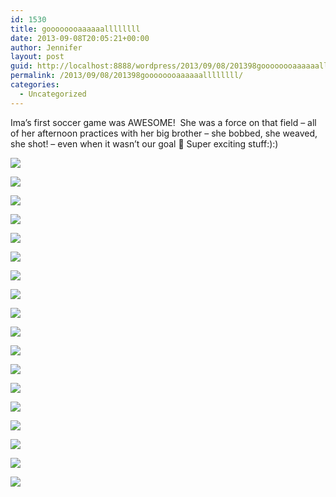 ```yaml
---
id: 1530
title: goooooooaaaaaallllllll
date: 2013-09-08T20:05:21+00:00
author: Jennifer
layout: post
guid: http://localhost:8888/wordpress/2013/09/08/201398goooooooaaaaaallllllll/
permalink: /2013/09/08/201398goooooooaaaaaallllllll/
categories:
  - Uncategorized
---
```

Ima&#8217;s first soccer game was AWESOME! &nbsp;She was a force on that field &#8211; all of her afternoon practices with her big brother &#8211; she bobbed, she weaved, she shot! &#8211; even when it wasn&#8217;t our goal 🙂 Super exciting stuff:):)

<div class="image-gallery-wrapper">
  <p>
    <img src="http://static1.squarespace.com/static/50db6bb3e4b015296cd43789/50dfa5b1e4b0dc6320e0b5ea/5275c387e4b0298e6ac6d609/1383449755252/2013-11-02+13.52.36.jpg.36.jpg?format=original" />
  </p>
  
  <p>
    <img src="http://static1.squarespace.com/static/50db6bb3e4b015296cd43789/50dfa5b1e4b0dc6320e0b5ea/5275c3b7e4b0298e6ac6d62f/1383449839734/2013-11-02+13.52.33.jpg.33.jpg?format=original" />
  </p>
  
  <p>
    <img src="http://static1.squarespace.com/static/50db6bb3e4b015296cd43789/50dfa5b1e4b0dc6320e0b5ea/522cc9cae4b0d7cf73ed0f37/1378667654139/2013-09-07+12.55.54.jpg.54.jpg?format=original" />
  </p>
  
  <p>
    <img src="http://static1.squarespace.com/static/50db6bb3e4b015296cd43789/50dfa5b1e4b0dc6320e0b5ea/522cc987e4b0e1a3bc87b500/1378668129796/2013-09-07+13.20.44.jpg.44.jpg?format=original" />
  </p>
  
  <p>
    <img src="http://static1.squarespace.com/static/50db6bb3e4b015296cd43789/50dfa5b1e4b0dc6320e0b5ea/522cc9dde4b074119b2207b7/1378667816226/2013-09-07+13.15.20.jpg.20.jpg?format=original" />
  </p>
  
  <p>
    <img src="http://static1.squarespace.com/static/50db6bb3e4b015296cd43789/50dfa5b1e4b0dc6320e0b5ea/522cc9f1e4b09d456b099c3e/1378667934833/2013-09-07+13.15.25.jpg.25.jpg?format=original" />
  </p>
  
  <p>
    <img src="http://static1.squarespace.com/static/50db6bb3e4b015296cd43789/50dfa5b1e4b0dc6320e0b5ea/522cca1ee4b0e0717e3d8d79/1378668551600/2013-09-07+13.53.07.jpg.07.jpg?format=original" />
  </p>
  
  <p>
    <img src="http://static1.squarespace.com/static/50db6bb3e4b015296cd43789/50dfa5b1e4b0dc6320e0b5ea/522cc959e4b0d5218db3603c/1378668050596/2013-09-07+13.20.29.jpg.29.jpg?format=original" />
  </p>
  
  <p>
    <img src="http://static1.squarespace.com/static/50db6bb3e4b015296cd43789/50dfa5b1e4b0dc6320e0b5ea/527506a0e4b070cdcec050a1/1383401141623/2013-10-26+09.56.07.jpg.07.jpg?format=original" />
  </p>
  
  <p>
    <img src="http://static1.squarespace.com/static/50db6bb3e4b015296cd43789/50dfa5b1e4b0dc6320e0b5ea/527506bae4b069a82eac1993/1383401176038/2013-10-26+09.56.01.jpg.01.jpg?format=original" />
  </p>
  
  <p>
    <img src="http://static1.squarespace.com/static/50db6bb3e4b015296cd43789/50dfa5b1e4b0dc6320e0b5ea/527506dee4b069a82eac19b1/1383401209431/2013-10-26+09.55.31.jpg.31.jpg?format=original" />
  </p>
  
  <p>
    <img src="http://static1.squarespace.com/static/50db6bb3e4b015296cd43789/50dfa5b1e4b0dc6320e0b5ea/527518dce4b0af356e26f658/1383405811117/2013-10-26+17.41.01.jpg.01.jpg?format=original" />
  </p>
  
  <p>
    <img src="http://static1.squarespace.com/static/50db6bb3e4b015296cd43789/50dfa5b1e4b0dc6320e0b5ea/52751a4de4b031cf940c56ed/1430547679245/2013-10-15+17.43.42+HDR.jpg.42+HDR.jpg?format=original" />
  </p>
  
  <p>
    <img src="http://static1.squarespace.com/static/50db6bb3e4b015296cd43789/50dfa5b1e4b0dc6320e0b5ea/52751a6ce4b031cf940c5705/1383406213205/2013-10-15+17.30.53.jpg.53.jpg?format=original" />
  </p>
  
  <p>
    <img src="http://static1.squarespace.com/static/50db6bb3e4b015296cd43789/50dfa5b1e4b0dc6320e0b5ea/52751a8ce4b031cf940c5718/1383406247963/2013-10-15+17.27.34+HDR.jpg.34+HDR.jpg?format=original" />
  </p>
  
  <p>
    <img src="http://static1.squarespace.com/static/50db6bb3e4b015296cd43789/50dfa5b1e4b0dc6320e0b5ea/5275c33ee4b0298e6ac6d5c4/1383449439755/2013-11-02+14.01.23.jpg.23.jpg?format=original" />
  </p>
  
  <p>
    <img src="http://static1.squarespace.com/static/50db6bb3e4b015296cd43789/50dfa5b1e4b0dc6320e0b5ea/5275c36ce4b0298e6ac6d5f1/1383449473414/2013-11-02+14.01.25.jpg.25.jpg?format=original" />
  </p>
  
  <p>
    <img src="http://static1.squarespace.com/static/50db6bb3e4b015296cd43789/50dfa5b1e4b0dc6320e0b5ea/5275c3e5e4b0298e6ac6d63b/1383449595710/2013-11-02+13.34.58.jpg.58.jpg?format=original" />
  </p>
</div>